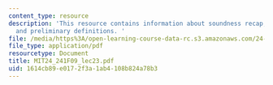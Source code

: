 ```yaml
---
content_type: resource
description: 'This resource contains information about soundness recap, completeness
  and preliminary definitions. '
file: /media/https%3A/open-learning-course-data-rc.s3.amazonaws.com/24-241-logic-i-fall-2009/1614cb89e0172f3a1ab4108b824a78b3_MIT24_241F09_lec23.pdf
file_type: application/pdf
resourcetype: Document
title: MIT24_241F09_lec23.pdf
uid: 1614cb89-e017-2f3a-1ab4-108b824a78b3
---
```


